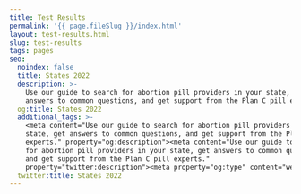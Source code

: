 ```yaml
---
title: Test Results
permalink: '{{ page.fileSlug }}/index.html'
layout: test-results.html
slug: test-results
tags: pages
seo:
  noindex: false
  title: States 2022
  description: >-
    Use our guide to search for abortion pill providers in your state, get
    answers to common questions, and get support from the Plan C pill experts.
  og:title: States 2022
  additional_tags: >-
    <meta content="Use our guide to search for abortion pill providers in your
    state, get answers to common questions, and get support from the Plan C pill
    experts." property="og:description"><meta content="Use our guide to search
    for abortion pill providers in your state, get answers to common questions,
    and get support from the Plan C pill experts."
    property="twitter:description"><meta property="og:type" content="website">
  twitter:title: States 2022
---
```




